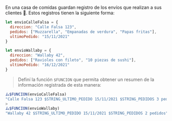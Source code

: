 En una casa de comidas guardan registro de los envíos que realizan a sus clientes :stuffed_flatbread:. Estos registros tienen la siguiente forma:

``` javascript
let envioCalleFalsa = {
  direccion: "Calle Falsa 123",
  pedidos: ["Muzzarella", "Empanadas de verdura", "Papas fritas"],
  ultimoPedido: "15/11/2021"
}

let envioWallaby = {
  direccion: "Wallaby 42",
  pedidos: ["Ravioles con fileto", "10 piezas de sushi"],
  ultimoPedido: "16/12/2021"
}
```

> Definí la función `$FUNCION` que permita obtener un resumen de la información registrada de esta manera: 
>
``` javascript
ム$FUNCION(envioCalleFalsa)
"Calle Falsa 123 $STRING_ULTIMO_PEDIDO 15/11/2021 $STRING_PEDIDOS 3 pedidos"
>
ム$FUNCION(envioWallaby)
"Wallaby 42 $STRING_ULTIMO_PEDIDO 15/11/2021 $STRING_PEDIDOS 2 pedidos"
```